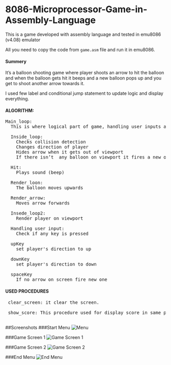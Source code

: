 # 8086-Microprocessor-Game-in-Assembly-Language
This is a game developed with assembly language and tested in emu8086 (v4.08) emulator

All you need to copy the code from <code>game.asm</code> file and run it in emu8086.

<h4>Summery</h4>
It’s a balloon shooting game where player shoots an arrow to hit the balloon and when the balloon gets hit it beeps and a new balloon pops up and you get to shoot another arrow towards it. 

I used few label and conditional jump statement to update logic and display everything.

<h4>ALGORITHM:</h4>

<pre>
Main_loop:
  This is where logical part of game, handling user inputs and visually rendering happens.

  Inside_loop:
    Checks collision detection
    Changes direction of player
    Hides arrow when it gets out of viewport
    If there isn’t  any balloon on viewport it fires a new one

  Hit: 
    Plays sound (beep)
  
  Render_loon:
    The balloon moves upwards

  Render_arrow:
    Moves arrow forwards
  
  Insede_loop2:
    Render player on viewport

  Handling user input:
    Check if any key is pressed 
  
  upKey
    set player's direction to up
  
  downKey
    set player's direction to down
  
  spaceKey
    If no arrow on screen fire new one
</pre>

<h4>USED PROCEDURES </h4>
<pre>
 clear_screen: it clear the screen. <br>
 show_score: This procedure used for display score in same position on screen.
 </pre>

##Screenshots
###Start Menu
![Menu](http://www.rezve.com/project_file/8086/start_menu.png)

###Game Screen 1
![Game Screen 1](http://www.rezve.com/project_file/8086/game_1.png)

###Game Screen 2
![Game Screen 2](http://www.rezve.com/project_file/8086/game_2.png)

###End Menu
![End Menu](http://www.rezve.com/project_file/8086/end_menu.png)

